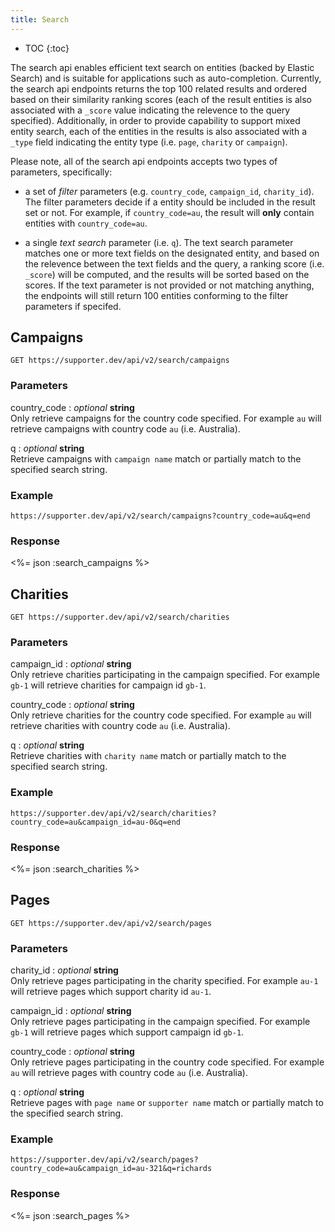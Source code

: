 ```yaml
---
title: Search
---
```


* TOC
{:toc}

The search api enables efficient text search on entities (backed by Elastic Search) and is suitable for applications such as auto-completion. Currently, the search api endpoints returns the top 100 related results and ordered based on their similarity ranking scores (each of the result entities is also associated with a `_score` value indicating the relevence to the query specified). Additionally, in order to provide capability to support mixed entity search, each of the entities in the results is also associated with a `_type` field indicating the entity type (i.e. `page`, `charity` or `campaign`).

Please note, all of the search api endpoints accepts two types of parameters, specifically:

* a set of *filter* parameters (e.g. `country_code`, `campaign_id`, `charity_id`). The filter parameters decide if a entity should be included in the result set or not. For example, if `country_code=au`, the result will **only** contain entities with `country_code=au`.

* a single *text search* parameter (i.e. `q`). The text search parameter matches one or more text fields on the designated entity, and based on the relevence between the text fields and the query, a ranking score (i.e. `_score`) will be computed, and the results will be sorted based on the scores. If the text parameter is not provided or not matching anything, the endpoints will still return 100 entities conforming to the filter parameters if specifed.


## Campaigns

    GET https://supporter.dev/api/v2/search/campaigns

### Parameters

country_code : _optional_ **string**<br/>
Only retrieve campaigns for the country code specified. For example `au`
will retrieve campaigns with country code `au` (i.e. Australia).

q : _optional_ **string**<br/>
Retrieve campaigns with `campaign name` match or partially match to the specified search string.

### Example

    https://supporter.dev/api/v2/search/campaigns?country_code=au&q=end

### Response

<%= json :search_campaigns %>

## Charities

    GET https://supporter.dev/api/v2/search/charities

### Parameters

campaign_id : _optional_ **string**<br/>
Only retrieve charities participating in the campaign specified. For example `gb-1`
will retrieve charities for campaign id `gb-1`.

country_code : _optional_ **string**<br/>
Only retrieve charities for the country code specified. For example `au`
will retrieve charities with country code `au` (i.e. Australia).

q : _optional_ **string**<br/>
Retrieve charities with `charity name` match or partially match to the specified search string.

### Example

    https://supporter.dev/api/v2/search/charities?country_code=au&campaign_id=au-0&q=end

### Response

<%= json :search_charities %>

## Pages

    GET https://supporter.dev/api/v2/search/pages

### Parameters

charity_id : _optional_ **string**<br/>
Only retrieve pages participating in the charity specified. For example `au-1`
will retrieve pages which support charity id `au-1`.

campaign_id : _optional_ **string**<br/>
Only retrieve pages participating in the campaign specified. For example `gb-1`
will retrieve pages which support campaign id `gb-1`.

country_code : _optional_ **string**<br/>
Only retrieve pages participating in the country code specified. For example `au`
will retrieve pages with country code `au` (i.e. Australia).

q : _optional_ **string**<br/>
Retrieve pages with `page name` or `supporter name` match or partially match to the specified search string.

### Example

    https://supporter.dev/api/v2/search/pages?country_code=au&campaign_id=au-321&q=richards

### Response

<%= json :search_pages %>

